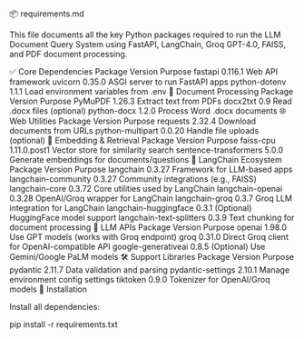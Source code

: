 📦 requirements.md

This file documents all the key Python packages required to run the LLM Document Query System using FastAPI, LangChain, Groq GPT-4.0, FAISS, and PDF document processing.

✅ Core Dependencies
Package	Version	Purpose
fastapi	0.116.1	Web API framework
uvicorn	0.35.0	ASGI server to run FastAPI apps
python-dotenv	1.1.1	Load environment variables from .env
📄 Document Processing
Package	Version	Purpose
PyMuPDF	1.26.3	Extract text from PDFs
docx2txt	0.9	Read .docx files (optional)
python-docx	1.2.0	Process Word .docx documents
🌐 Web Utilities
Package	Version	Purpose
requests	2.32.4	Download documents from URLs
python-multipart	0.0.20	Handle file uploads (optional)
🧠 Embedding & Retrieval
Package	Version	Purpose
faiss-cpu	1.11.0.post1	Vector store for similarity search
sentence-transformers	5.0.0	Generate embeddings for documents/questions
🔗 LangChain Ecosystem
Package	Version	Purpose
langchain	0.3.27	Framework for LLM-based apps
langchain-community	0.3.27	Community integrations (e.g., FAISS)
langchain-core	0.3.72	Core utilities used by LangChain
langchain-openai	0.3.28	OpenAI/Groq wrapper for LangChain
langchain-groq	0.3.7	Groq LLM integration for LangChain
langchain-huggingface	0.3.1	(Optional) HuggingFace model support
langchain-text-splitters	0.3.9	Text chunking for document processing
🤖 LLM APIs
Package	Version	Purpose
openai	1.98.0	Use GPT models (works with Groq endpoint)
groq	0.31.0	Direct Groq client for OpenAI-compatible API
google-generativeai	0.8.5	(Optional) Use Gemini/Google PaLM models
🛠️ Support Libraries
Package	Version	Purpose
pydantic	2.11.7	Data validation and parsing
pydantic-settings	2.10.1	Manage environment config settings
tiktoken	0.9.0	Tokenizer for OpenAI/Groq models
📌 Installation

Install all dependencies:

pip install -r requirements.txt
